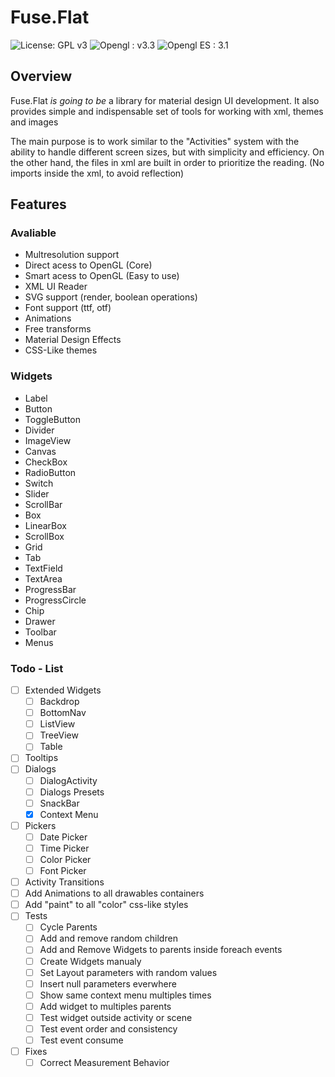 # Fuse.Flat
![License: GPL v3](https://img.shields.io/badge/License-GPL%20v3-blue.svg)
![Opengl : v3.3](https://img.shields.io/badge/opengl-3.3-yellow.svg)
![Opengl ES : 3.1](https://img.shields.io/badge/opengl%20ES-3.1-red.svg)

## Overview
Fuse.Flat *is going to be* a library for material design UI development. It also provides simple and indispensable set of tools for working with xml, themes and images  

The main purpose is to work similar to the "Activities" system with the ability to handle different screen sizes, but with simplicity and efficiency. On the other hand, the files in xml are built in order to prioritize the reading. (No imports inside the xml, to avoid reflection)  

## Features

### Avaliable
 - Multresolution support
 - Direct acess to OpenGL (Core)
 - Smart acess to OpenGL (Easy to use)
 - XML UI Reader
 - SVG support (render, boolean operations)
 - Font support (ttf, otf)
 - Animations
 - Free transforms
 - Material Design Effects
 - CSS-Like themes
 
### Widgets
 - Label
 - Button
 - ToggleButton
 - Divider
 - ImageView
 - Canvas
 - CheckBox
 - RadioButton
 - Switch
 - Slider
 - ScrollBar
 - Box
 - LinearBox
 - ScrollBox
 - Grid
 - Tab
 - TextField
 - TextArea
 - ProgressBar
 - ProgressCircle
 - Chip
 - Drawer
 - Toolbar
 - Menus
 
### Todo - List
 - [ ] Extended Widgets
    - [ ] Backdrop
    - [ ] BottomNav
    - [ ] ListView
    - [ ] TreeView
    - [ ] Table
 - [ ] Tooltips
 - [ ] Dialogs
   - [ ] DialogActivity
   - [ ] Dialogs Presets
   - [ ] SnackBar
   - [x] Context Menu
 - [ ] Pickers
   - [ ] Date Picker
   - [ ] Time Picker
   - [ ] Color Picker
   - [ ] Font Picker
 - [ ] Activity Transitions
 - [ ] Add Animations to all drawables containers
 - [ ] Add "paint" to all "color" css-like styles
 - [ ] Tests
   - [ ] Cycle Parents
   - [ ] Add and remove random children
   - [ ] Add and Remove Widgets to parents inside foreach events
   - [ ] Create Widgets manualy
   - [ ] Set Layout parameters with random values
   - [ ] Insert null parameters everwhere
   - [ ] Show same context menu multiples times
   - [ ] Add widget to multiples parents
   - [ ] Test widget outside activity or scene
   - [ ] Test event order and consistency
   - [ ] Test event consume
 - [ ] Fixes
   - [ ] Correct Measurement Behavior
